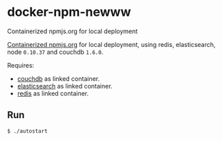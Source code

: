 # docker-npm-newww
Containerized npmjs.org for local deployment

[Containerized npmjs.org](https://github.com/alexindigo/newww) for local deployment,
using redis, elasticsearch, node `0.10.37` and couchdb `1.6.0`.

Requires:
- [couchdb](https://registry.hub.docker.com/u/alexindigo/couchdb/) as linked container.
- [elasticsearch](https://registry.hub.docker.com/_/elasticsearch/) as linked container.
- [redis](https://registry.hub.docker.com/_/redis/) as linked container.

## Run

```
$ ./autostart
```
